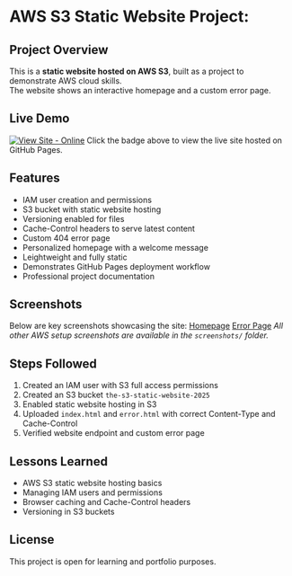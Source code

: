 # AWS S3 Static Website Project:

## Project Overview
This is a **static website hosted on AWS S3**, built as a project to demonstrate AWS cloud skills.  
The website shows an interactive homepage and a custom error page.
## Live Demo
[![View Site - Online](https://img.shields.io/badge/View%20Site-Online-brightgreen)](https://shyam-cloud-25.github.io/my-static-website/)
Click the badge above to view the live site hosted on GitHub Pages.

## Features
- IAM user creation and permissions
- S3 bucket with static website hosting
- Versioning enabled for files
- Cache-Control headers to serve latest content
- Custom 404 error page
- Personalized homepage with a welcome message
- Leightweight and fully static
- Demonstrates GitHub Pages deployment workflow
- Professional project documentation

## Screenshots
Below are key screenshots showcasing the site:
[Homepage](screenshots/home-page.png)
[Error Page](screenshots/error.png)
*All other AWS setup screenshots are available in the `screenshots/` folder.*

## Steps Followed
1. Created an IAM user with S3 full access permissions
2. Created an S3 bucket `the-s3-static-website-2025`
3. Enabled static website hosting in S3
4. Uploaded `index.html` and `error.html` with correct Content-Type and Cache-Control 
5. Verified website endpoint and custom error page

## Lessons Learned
- AWS S3 static website hosting basics  
- Managing IAM users and permissions  
- Browser caching and Cache-Control headers  
- Versioning in S3 buckets

## License
This project is open for learning and portfolio purposes.

